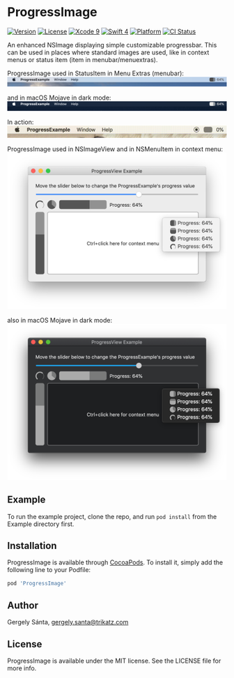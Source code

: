 # ProgressImage

[![Version](https://img.shields.io/cocoapods/v/ProgressImage.svg?style=flat)](https://cocoapods.org/pods/ProgressImage)
[![License](https://img.shields.io/cocoapods/l/ProgressImage.svg?style=flat)](https://cocoapods.org/pods/ProgressImage)
[![Xcode 9](https://img.shields.io/badge/Xcode-9-blue.svg)](https://developer.apple.com/xcode/)
[![Swift 4](https://img.shields.io/badge/Swift-4-blue.svg)](https://swift.org/)
[![Platform](https://img.shields.io/badge/platforms-macOS-blue.svg)](https://developer.apple.com/platforms/)
[![CI Status](https://img.shields.io/travis/gergelysanta/ProgressImage.svg?style=flat)](https://travis-ci.org/gergelysanta/ProgressImage)

An enhanced NSImage displaying simple customizable progressbar. This can be used in places where standard images are used,
like in context menus or status item (item in menubar/menuextras). 

ProgressImage used in StatusItem in Menu Extras (menubar):
![Screenshot#1](https://github.com/gergelysanta/ProgressImage/blob/master/Screenshots/ProgressImageStatusItem.png "ProgressImage in Menu Extras")

and in macOS Mojave in dark mode:
![Screenshot#2](https://github.com/gergelysanta/ProgressImage/blob/master/Screenshots/ProgressImageStatusItem_Dark.png "ProgressImage in Menu Extras in dark mode")

In action:
![Anim#1](https://github.com/gergelysanta/ProgressImage/blob/master/Screenshots/ProgressImageStatusItem.gif "ProgressImage in Menu Extras animated")

ProgressImage used in NSImageView and in NSMenuItem in context menu:
![Screenshot#3](https://github.com/gergelysanta/ProgressImage/blob/master/Screenshots/ProgressImageContextMenu.png "ProgressImage in Context Menu")

also in macOS Mojave in dark mode:
![Screenshot#4](https://github.com/gergelysanta/ProgressImage/blob/master/Screenshots/ProgressImageContextMenu_Dark.png "ProgressImage in Context Menu in dark mode")

## Example

To run the example project, clone the repo, and run `pod install` from the Example directory first.

## Installation

ProgressImage is available through [CocoaPods](https://cocoapods.org). To install
it, simply add the following line to your Podfile:

```ruby
pod 'ProgressImage'
```

## Author

Gergely Sánta, gergely.santa@trikatz.com

## License

ProgressImage is available under the MIT license. See the LICENSE file for more info.
